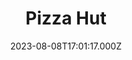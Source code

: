 ---
date: 2023-08-08T17:01:17.000Z
title: Pizza Hut
latitude: 52.041168101275126
longitude: 1.0999477847203707
category: checkin
---